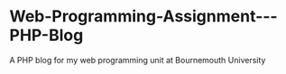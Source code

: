 # Web-Programming-Assignment---PHP-Blog
A PHP blog for my web programming unit at Bournemouth University
